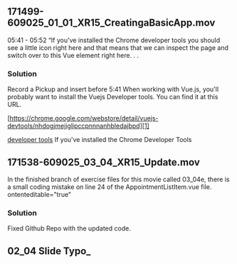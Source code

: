 ## 171499-609025\_01\_01\_XR15\_CreatingaBasicApp.mov
05:41 - 05:52
“If you've installed the Chrome developer tools you should see a little icon right here and that means that we can inspect the page and switch over to this Vue element right here. . .

### Solution
Record a Pickup and insert before 5:41
When working with Vue.js, you'll probably want to install the Vuejs Developer tools. You can find it at this URL.

[https://chrome.google.com/webstore/detail/vuejs-devtools/nhdogjmejiglipccpnnnanhbledajbpd][1]

[developer tools][2]
If you've installed the Chrome Developer Tools

## 171538-609025\_03\_04\_XR15\_Update.mov
In the finished branch of exercise files for this movie called 03\_04e, there is a small coding mistake on line 24 of the AppointmentListItem.vue file. ontenteditable="true"

### Solution
Fixed Github Repo with the updated code.


## 02_04 Slide Typo_

[1]:	https://chrome.google.com/webstore/detail/vuejs-devtools/nhdogjmejiglipccpnnnanhbledajbpd
[2]:	https://chrome.google.com/webstore/detail/vuejs-devtools/nhdogjmejiglipccpnnnanhbledajbpd?hl=en